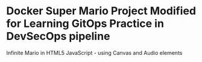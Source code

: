 # Docker Super Mario Project Modified for Learning GitOps Practice in DevSecOps pipeline
Infinite Mario in HTML5 JavaScript - using Canvas and Audio elements









